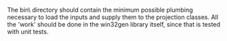 The bin\ directory should contain the minimum possible plumbing necessary to
load the inputs and supply them to the projection classes. All the 'work' should
be done in the win32gen library itself, since that is tested with unit tests.
